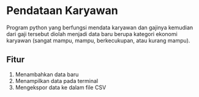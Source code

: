 # Pendataan Karyawan
Program python yang berfungsi mendata karyawan dan gajinya kemudian dari gaji tersebut diolah menjadi data baru berupa kategori ekonomi karyawan (sangat mampu, mampu, berkecukupan, atau kurang mampu).  
## Fitur
1. Menambahkan data baru
2. Menampilkan data pada terminal
3. Mengekspor data ke dalam file CSV
